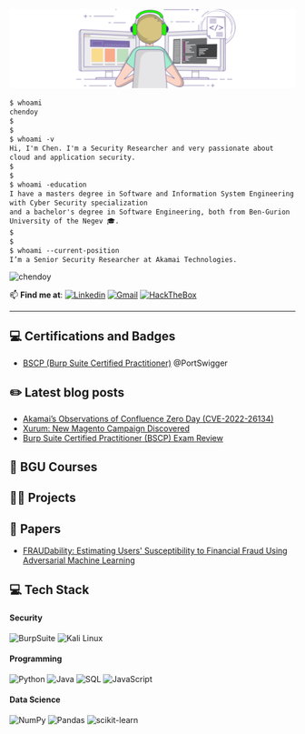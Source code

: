 ![Header](https://raw.githubusercontent.com/leorrose/leorrose/master/readme_header.gif "Header")

```
$ whoami
chendoy
$
$
$ whoami -v
Hi, I'm Chen. I'm a Security Researcher and very passionate about cloud and application security.
$
$
$ whoami -education
I have a masters degree in Software and Information System Engineering with Cyber Security specialization
and a bachelor's degree in Software Engineering, both from Ben-Gurion University of the Negev 🎓.
$
$
$ whoami --current-position
I’m a Senior Security Researcher at Akamai Technologies.
```

![chendoy](https://www.hackthebox.eu/badge/image/1778593)

📫 **Find me at**: [![Linkedin](https://img.shields.io/badge/LinkedIn-0077B5?style=flat&logo=linkedin&logoColor=white)](https://www.linkedin.com/in/chendoy) [![Gmail](https://img.shields.io/badge/Gmail-d44638?style=flat&logo=gmail&logoColor=white)](mailto:chendoy@gmail.com) [![HackTheBox](https://img.shields.io/badge/HackTheBox-d44638?style=flat&logo=hackthebox&logoColor=a0ef03&color=121926)](https://app.hackthebox.com/profile/1778593)

---

## 💻 Certifications and Badges

- [BSCP (Burp Suite Certified Practitioner)](https://portswigger.net/web-security/e/c/d8e801847633de54) @PortSwigger
  
## ✏️ Latest blog posts

<!-- BLOG-POST-LIST:START -->
- [Akamai’s Observations of Confluence Zero Day (CVE-2022-26134)](https://www.akamai.com/blog/security-research/atlassian-confluence-vulnerability-observations)
- [Xurum: New Magento Campaign Discovered](https://www.akamai.com/blog/security-research/new-sophisticated-magento-campaign-xurum-webshell)
- [Burp Suite Certified Practitioner (BSCP) Exam Review](https://medium.com/@chendoy/burp-suite-certified-practitioner-bscp-exam-review-0a6846d76802)
<!-- BLOG-POST-LIST:END -->

## 📖 BGU Courses

<!--

## [DeepReinforcementLearningCourse](https://github.com/ShaharShc/DeepReinforcementLearningCourse) (2023)
Ben Gurion University "Deep Reinforcement Learning (372.2.5910)" course assignments & solutions

## [DeepLearningCourse](https://github.com/ShaharShc/DeepLearningCourse) (2022)
Ben Gurion University "Deep Learning (372.2.6101)" course assignments & solutions

## [BigDataCourse](https://github.com/ShaharShc/BigDataCourse) (2022)
Ben Gurion University "The Art of Analyzing Big Data - The Data Scientist’s Toolbox (372.2.5401)" course assignments & solutions

## [MachineLearningCourse](https://github.com/ShaharShc/MachineLearningCourse) (2022)
Ben Gurion University "Machine Learning (372.2.5214)" course assignments & solutions

-->

## 👩‍💻 Projects

<!--

## FootballLeagueManagement ([BackEend](https://github.com/ShaharShc/FootballLeagueManagement-BackEnd)) ([FrontEnd](https://github.com/ShaharShc/FootballLeagueManagement-FrontEnd)) (2021)
#### Full-stack web application
In this project, we developed a full-stack web application tailored for watching and managing Super League games. We used three tier pattern with REST API architecture and Azure SQL DB.

- <b> Backend: </b>
Creating an API to interact with the sportmonks platform, where all communication with the platform occurs server-side via the API. This involves implementing all server-side API requests, including routing, middleware, and proper organization into classes. The backend handles all server-side logic for validation and communication.
- <b> Frontend: </b>
Developing the client-side using the Vue.js platform, focusing on enhancing user experience in terms of visibility and ensuring correct retrieval of information during user login. Additionally, structuring and styling the application's appearance using packages from the Bootstrap site to improve overall usability.

![JavaScript](https://img.shields.io/badge/JavaScript-%23F7DF1E?style=flat&logo=javascript&logoColor=white
) ![Node.js](https://img.shields.io/badge/NodeJS-%23339933?style=flat&logo=nodedotjs&logoColor=white
) ![AzureSQL](https://img.shields.io/badge/Azure%20SQL-%23CC2927?style=flat&logo=microsoftsqlserver&logoColor=white)


## [PacmanWebGame](https://github.com/ShaharShc/PacmanWebGame) (2021)
#### An online packman game
This project integrates HTML for structure and design, JavaScript for functionality, and jQuery for user management.

[Start Playing](https://web-development-environments-2021.github.io/Assignment2_205890320_313326985)🎮

![HTML](https://img.shields.io/badge/html-%23E34F26?style=flat&logo=html) ![JavaScript](https://img.shields.io/badge/JavaScript-%23F7DF1E?style=flat&logo=javascript&logoColor=white
) ![jQuery](https://img.shields.io/badge/jQuery-%230769AD?style=flat&logo=jQuery)


## [SearchEngine](https://github.com/ShaharShc/SearchEngine) (2021)
#### Tweets search engine project: Information retrieval from twitter corpus.

In this project, we bulid a Search engine, implementing Parser, Indexer, Searcher, and Ranker components, and maintain a large set of data.
Additionally, We implemented five differenet retrieval methods using: Word2Vec, Global Method, Spelling Correction, Thesaurus and Word Net - and evaluated their effectiveness using MAP, Precision, and Recall metrics. 

![Python](https://img.shields.io/badge/python-3670A0?style=flat&logo=python&logoColor=ffdd54) 

## [MazeGame](https://github.com/ShaharShc/MazeGame) (2020)
#### Server-Client interactive responsive maze game application, communicating in TCP Protocol, using MVC Pattern

The game was developed in multiple phases, incorporating various design patterns such as Strategy and Observer.
- In the initial phase, we utilized Prim's algorithm to construct the maze and implemented three distinct search methods—BEST-FIRST SEARCH, BFS, DFS—to provide users with a solution.
- During the second phase, we implemented bit compression to optimize storage and employed a client-server architecture with thread management for efficient time handling.
- In the final step, emphasis was placed on enhancing the frontend, refining game design, and improving user experience through intuitive GUI enhancements.

![Java](https://img.shields.io/badge/Java-3670A0.svg?style=flat&logo=java&logoColor=white)

-->

## 📜 Papers

* [FRAUDability: Estimating Users' Susceptibility to Financial Fraud Using Adversarial Machine Learning](https://arxiv.org/abs/2312.01200)
    

## 💻 Tech Stack
#### Security
![BurpSuite](https://img.shields.io/badge/BurpSuite-white?style=flat&logo=portswigger&logoColor=orange)
![Kali Linux](https://img.shields.io/badge/Kali%20Linux-blue?style=flat&logo=kalilinux&logoColor=black)
#### Programming
![Python](https://img.shields.io/badge/Python-3670A0?style=flat&logo=Python&logoColor=ffdd54)
![Java](https://img.shields.io/badge/Java-ED8B00?style=flat&logo=openjdk&logoColor=white)
![SQL](https://img.shields.io/badge/SQL-%2307405e.svg?style=flat&logo=sqlite&logoColor=white)
![JavaScript](https://img.shields.io/badge/JavaScript-%23F7DF1E?style=flat&logo=javascript&logoColor=white)
#### Data Science
![NumPy](https://img.shields.io/badge/Numpy-%23013243.svg?style=flat&logo=Numpy&logoColor=white)
![Pandas](https://img.shields.io/badge/Pandas-%23150458.svg?style=flat&logo=pandas&logoColor=white) 
![scikit-learn](https://img.shields.io/badge/scikit--learn-%23F7931E.svg?style=flat&logo=scikit-learn&logoColor=white)
